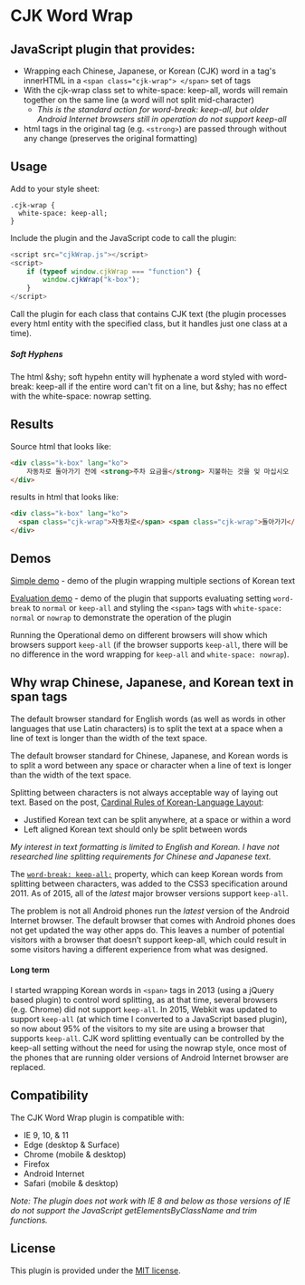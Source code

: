 CJK Word Wrap
============================

## JavaScript plugin that provides:

* Wrapping each Chinese, Japanese, or Korean (CJK) word in a tag's innerHTML in a `<span class="cjk-wrap"> </span>` set of tags
* With the cjk-wrap class set to white-space: keep-all, words will remain together on the same line (a word will not split mid-character)
    * *This is the standard action for word-break: keep-all, but older Android Internet browsers still in operation do not support keep-all*
* html tags in the original tag (e.g. `<strong>`) are passed through without any change (preserves the original formatting)

## Usage

Add to your style sheet:

~~~~
.cjk-wrap {
  white-space: keep-all;
}
~~~~


Include the plugin and the JavaScript code to call the plugin:

~~~~ javascript
<script src="cjkWrap.js"></script>
<script>
    if (typeof window.cjkWrap === "function") {
        window.cjkWrap("k-box");
    }
</script>
~~~~

Call the plugin for each class that contains CJK text (the plugin processes every html entity with the specified class, but it handles just one class at a time).

##### Soft Hyphens

The html &amp;shy; soft hypehn entity will hyphenate a word styled with word-break: keep-all if the entire word can't fit on a line, but &amp;shy; has no effect with the white-space: nowrap setting.

## Results

Source html that looks like:

~~~~ html
<div class="k-box" lang="ko">
    자동차로 돌아가기 전에 <strong>주차 요금을</strong> 지불하는 것을 잊 마십시오
</div>
~~~~

results in html that looks like:

~~~~ html
<div class="k-box" lang="ko">
  <span class="cjk-wrap">자동차로</span> <span class="cjk-wrap">돌아가기</span> <span class="cjk-wrap">전에</span> <strong><span class="cjk-wrap">주차</span> <span class="cjk-wrap">요금을</span></strong> <span class="cjk-wrap">지불하는</span> <span class="cjk-wrap">것을</span> <span class="cjk-wrap">잊</span> <span class="cjk-wrap">마십시오</span></div>
</div>
~~~~

## Demos

[Simple demo](http://richdebourke.github.io/cjk-word-wrap/simple-demo.html) - demo of the plugin wrapping multiple sections of Korean text

[Evaluation demo](http://richdebourke.github.io/cjk-word-wrap/evaluation-demo.html) - demo of the plugin that supports evaluating setting `word-break` to `normal` or `keep-all` and styling the `<span>` tags with `white-space: normal` or `nowrap` to demonstrate the operation of the plugin

Running the Operational demo on different browsers will show which browsers support `keep-all` (if the browser supports `keep-all`, there will be no difference in the word wrapping for `keep-all` and `white-space: nowrap`).

## Why wrap Chinese, Japanese, and Korean text in span tags

The default browser standard for English words (as well as words in other languages that use Latin characters) is to split the text at a space when a line of text is longer than the width of the text space.

The default browser standard for Chinese, Japanese, and Korean words is to split a word between any space or character when a line of text is longer than the width of the text space.

Splitting between characters is not always acceptable way of laying out text. Based on the post, [Cardinal Rules of Korean-Language Layout](http://nojeokhill.koreanconsulting.com/2013/05/korean-translation-tip-cardinal-rules-of-korean-language-layout.html):

* Justified Korean text can be split anywhere, at a space or within a word
* Left aligned Korean text should only be split between words

*My interest in text formatting is limited to English and Korean. I have not researched line splitting requirements for Chinese and Japanese text.*

The [`word-break: keep-all;`](https://drafts.csswg.org/css-text-3/#word-break-property) property, which can keep Korean words from splitting between characters, was added to the CSS3 specification around 2011. As of 2015, all of the *latest* major browser versions support `keep-all`.

The problem is not all Android phones run the *latest* version of the Android Internet browser. The default browser that comes with Android phones does not get updated the way other apps do. This leaves a number of potential visitors with a browser that doesn’t support keep-all, which could result in some visitors having a different experience from what was designed.

#### Long term

I started wrapping Korean words in `<span>` tags in 2013 (using a jQuery based plugin) to control word splitting, as at that time, several browsers (e.g. Chrome) did not support `keep-all`. In 2015, Webkit was updated to support `keep-all` (at which time I converted to a JavaScript based plugin), so now about 95% of the visitors to my site are using a browser that supports `keep-all`. CJK word splitting eventually can be controlled by the keep-all setting without the need for using the nowrap style, once most of the phones that are running older versions of Android Internet browser are replaced.

## Compatibility

The CJK Word Wrap plugin is compatible with:
* IE 9, 10, & 11
* Edge (desktop & Surface)
* Chrome (mobile & desktop)
* Firefox
* Android Internet
* Safari (mobile & desktop)

*Note: The plugin does not work with IE 8 and below as those versions of IE do not support the JavaScript getElementsByClassName and trim functions.*


## License
This plugin is provided under the [MIT license](http://opensource.org/licenses/mit-license.php).

